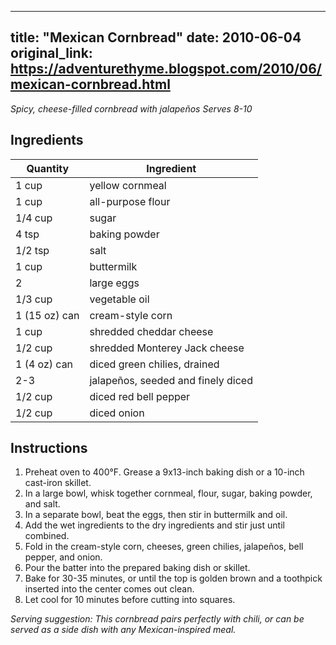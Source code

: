 <!-- filepath: /home/zacox/code/blogspot/adventurethyme/posts/2010-06-04-mexican-cornbread-formatted.md -->
---
title: "Mexican Cornbread"
date: 2010-06-04
original_link: https://adventurethyme.blogspot.com/2010/06/mexican-cornbread.html
---

_Spicy, cheese-filled cornbread with jalapeños_
_Serves 8-10_

## Ingredients

| Quantity | Ingredient |
| -------- | ---------- |
| 1 cup | yellow cornmeal |
| 1 cup | all-purpose flour |
| 1/4 cup | sugar |
| 4 tsp | baking powder |
| 1/2 tsp | salt |
| 1 cup | buttermilk |
| 2 | large eggs |
| 1/3 cup | vegetable oil |
| 1 (15 oz) can | cream-style corn |
| 1 cup | shredded cheddar cheese |
| 1/2 cup | shredded Monterey Jack cheese |
| 1 (4 oz) can | diced green chilies, drained |
| 2-3 | jalapeños, seeded and finely diced |
| 1/2 cup | diced red bell pepper |
| 1/2 cup | diced onion |

## Instructions

1. Preheat oven to 400°F. Grease a 9x13-inch baking dish or a 10-inch cast-iron skillet.
2. In a large bowl, whisk together cornmeal, flour, sugar, baking powder, and salt.
3. In a separate bowl, beat the eggs, then stir in buttermilk and oil.
4. Add the wet ingredients to the dry ingredients and stir just until combined.
5. Fold in the cream-style corn, cheeses, green chilies, jalapeños, bell pepper, and onion.
6. Pour the batter into the prepared baking dish or skillet.
7. Bake for 30-35 minutes, or until the top is golden brown and a toothpick inserted into the center comes out clean.
8. Let cool for 10 minutes before cutting into squares.

_Serving suggestion: This cornbread pairs perfectly with chili, or can be served as a side dish with any Mexican-inspired meal._
